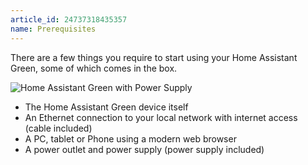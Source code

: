 ```yaml
---
article_id: 24737318435357
name: Prerequisites
---
```


There are a few things you require to start using your Home Assistant Green, some of which comes in the box.

![Home Assistant Green with Power Supply](../../_assets/green-box-contents.png)

- The Home Assistant Green device itself
- An Ethernet connection to your local network with internet access (cable included)
- A PC, tablet or Phone using a modern web browser
- A power outlet and power supply (power supply included)